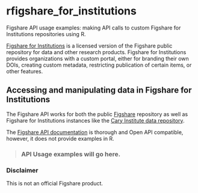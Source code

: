 # rfigshare_for_institutions
Figshare API usage examples: making API calls to custom Figshare for Institutions repositories using R.

[Figshare for Institutions](https://knowledge.figshare.com/institutions) is a licensed version of the Figshare public repository for data and other research products.  Figshare for Institutions provides organizations with a custom portal, either for branding their own DOIs, creating custom metadata, restricting publication of certain items, or other features.  

## Accessing and manipulating data in Figshare for Institutions 
The Figshare API works for both the public [Figshare](https://figshare.com/) repository as well as Figshare for Institutions instances like the [Cary Institute data repository](https://caryinstitute.figshare.com/).  

The [Figshare API documentation](https://docs.figshare.com/) is thorough and Open API compatible, however, it does not provide examples in R.  

>### API Usage examples will go here.


### Disclaimer
This is not an official Figshare product.
